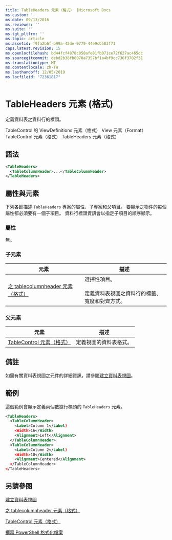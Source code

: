```yaml
---
title: TableHeaders 元素（格式） |Microsoft Docs
ms.custom: ''
ms.date: 09/13/2016
ms.reviewer: ''
ms.suite: ''
ms.tgt_pltfrm: ''
ms.topic: article
ms.assetid: f9fa2b6f-b99a-42de-9779-44e9cb583f71
caps.latest.revision: 15
ms.openlocfilehash: bd44fcf4878c858afe81fb071ce72f627ac465dc
ms.sourcegitcommit: debd2b38fb8070a7357bf1a4bf9cc736f3702f31
ms.translationtype: MT
ms.contentlocale: zh-TW
ms.lasthandoff: 12/05/2019
ms.locfileid: "72361817"
---
```

# <a name="tableheaders-element-format"></a>TableHeaders 元素 (格式)

定義資料表之資料行的標頭。

TableControl 的 ViewDefinitions 元素（格式） View 元素（Format） TableControl 元素（格式） TableHeaders 元素（格式）

## <a name="syntax"></a>語法

```xml
<TableHeaders>
  <TableColumnHeader>...</TableColumnHeader>
</TableHeaders>

```

## <a name="attributes-and-elements"></a>屬性與元素

下列各節描述 `TableHeaders` 專案的屬性、子專案和父項目。 要顯示之物件的每個屬性都必須要有一個子項目。 資料行標頭資訊會以指定子項目的順序顯示。

### <a name="attributes"></a>屬性

無。

### <a name="child-elements"></a>子元素

|元素|描述|
|-------------|-----------------|
|[之 tablecolumnheader 元素（格式）](./tablecolumnheader-element-format.md)|選擇性項目。<br /><br /> 定義資料表視圖之資料行的標籤、寬度和對齊方式。|

### <a name="parent-elements"></a>父元素

|元素|描述|
|-------------|-----------------|
|[TableControl 元素（格式）](./tablecontrol-element-format.md)|定義視圖的資料表格式。|

## <a name="remarks"></a>備註

如需有關資料表視圖之元件的詳細資訊，請參閱[建立資料表視圖](./creating-a-table-view.md)。

## <a name="example"></a>範例

這個範例會顯示定義兩個數據行標頭的 `TableHeaders` 元素。

```xml
<TableHeaders>
  <TableColumnHeader>
    <Label>Column 1</Label)
    <Width>16</Width>
    <Alignment>Left</Alignment>
  </TableColumnHeader>
  <TableColumnHeader>
    <Label>Column 2</Label)
    <Width>10</Width>
    <Alignment>Centered</Alignment>
  </TableColumnHeader>
</TableHeaders>
```

## <a name="see-also"></a>另請參閱

[建立資料表視圖](./creating-a-table-view.md)

[之 tablecolumnheader 元素（格式）](./tablecolumnheader-element-format.md)

[TableControl 元素（格式）](./tablecontrol-element-format.md)

[撰寫 PowerShell 格式化檔案](./writing-a-powershell-formatting-file.md)
